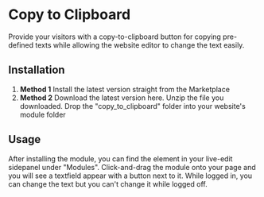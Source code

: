 # Copy to Clipboard

Provide your visitors with a copy-to-clipboard button for copying pre-defined texts while allowing the website editor to change the text easily.

## Installation

1.  **Method 1**
    Install the latest version straight from the Marketplace
2.  **Method 2**
    Download the latest version here.
    Unzip the file you downloaded.
    Drop the "copy_to_clipboard" folder into your website's module folder

## Usage

After installing the module, you can find the element in your live-edit sidepanel under "Modules".
Click-and-drag the module onto your page and you will see a textfield appear with a button next to it. While logged in, you can change the text but you can't change it while logged off.
